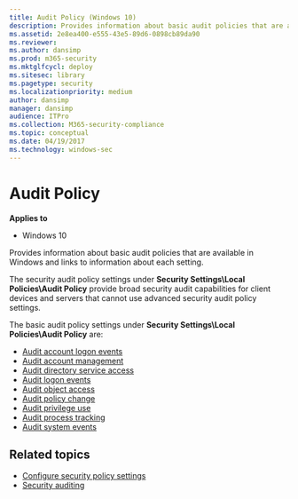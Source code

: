 ```yaml
---
title: Audit Policy (Windows 10)
description: Provides information about basic audit policies that are available in Windows and links to information about each setting.
ms.assetid: 2e8ea400-e555-43e5-89d6-0898cb89da90
ms.reviewer: 
ms.author: dansimp
ms.prod: m365-security
ms.mktglfcycl: deploy
ms.sitesec: library
ms.pagetype: security
ms.localizationpriority: medium
author: dansimp
manager: dansimp
audience: ITPro
ms.collection: M365-security-compliance
ms.topic: conceptual
ms.date: 04/19/2017
ms.technology: windows-sec
---
```


# Audit Policy

**Applies to**
-   Windows 10

Provides information about basic audit policies that are available in Windows and links to information about each setting.

The security audit policy settings under **Security Settings\\Local Policies\\Audit Policy** provide broad security audit capabilities for client devices and servers that cannot use advanced security audit policy settings.

The basic audit policy settings under **Security Settings\\Local Policies\\Audit Policy** are:
- [Audit account logon events](../auditing/basic-audit-account-logon-events.md)
- [Audit account management](../auditing/basic-audit-account-management.md)
- [Audit directory service access](../auditing/basic-audit-directory-service-access.md)
- [Audit logon events](../auditing/basic-audit-logon-events.md)
- [Audit object access](../auditing/basic-audit-object-access.md)
- [Audit policy change](../auditing/basic-audit-policy-change.md)
- [Audit privilege use](../auditing/basic-audit-privilege-use.md)
- [Audit process tracking](../auditing/basic-audit-process-tracking.md)
- [Audit system events](../auditing/basic-audit-system-events.md)

## Related topics

- [Configure security policy settings](how-to-configure-security-policy-settings.md)
- [Security auditing](../auditing/security-auditing-overview.md)
 
 
